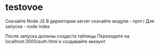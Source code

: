 # testovoe

Скачайте Node JS
В директории server скачайте модули - npm i
Для запуска - node index

После запуска должны создаста таблицы
Переходите на localhost:3000/auth.html и создавайте аккаунт
